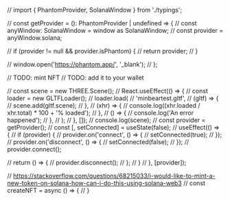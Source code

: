 // import { PhantomProvider, SolanaWindow } from './typings';

// const getProvider = (): PhantomProvider | undefined => {
// const anyWindow: SolanaWindow = window as SolanaWindow;
// const provider = anyWindow.solana;

// if (provider != null && provider.isPhantom) {
// return provider;
// }

// window.open('https://phantom.app/', '\_blank');
// };

// TODO: mint NFT
// TODO: add it to your wallet

// const scene = new THREE.Scene();
// React.useEffect(() => {
// const loader = new GLTFLoader();
// loader.load(
// 'minbeartest.gltf',
// (gltf) => {
// scene.add(gltf.scene);
// },
// (xhr) => {
// console.log((xhr.loaded / xhr.total) \* 100 + '% loaded');
// },
// () => {
// console.log('An error happened');
// },
// );
// }, []);
// console.log(scene);
// const provider = getProvider();
// const [, setConnected] = useState(false);
// useEffect(() => {
// if (provider) {
// provider.on('connect', () => {
// setConnected(true);
// });
// provider.on('disconnect', () => {
// setConnected(false);
// });
// provider.connect();

// return () => {
// provider.disconnect();
// };
// }
// }, [provider]);

// https://stackoverflow.com/questions/68215033/i-would-like-to-mint-a-new-token-on-solana-how-can-i-do-this-using-solana-web3
// const createNFT = async () => {
// }
